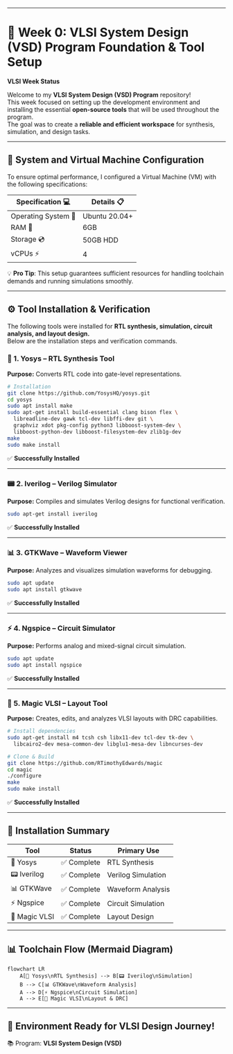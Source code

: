 
---


# 🚀 Week 0: VLSI System Design (VSD) Program Foundation & Tool Setup  
**VLSI Week Status**

Welcome to my **VLSI System Design (VSD) Program** repository!  
This week focused on setting up the development environment and installing the essential **open-source tools** that will be used throughout the program.  
The goal was to create a **reliable and efficient workspace** for synthesis, simulation, and design tasks.  

---

## 🎯 System and Virtual Machine Configuration
To ensure optimal performance, I configured a Virtual Machine (VM) with the following specifications:  

| Specification 💻 | Details 📋  |
|------------------|-------------|
| Operating System 🐧 | Ubuntu 20.04+ |
| RAM 💾 | 6GB |
| Storage 💿 | 50GB HDD |
| vCPUs ⚡ | 4 |

💡 **Pro Tip**: This setup guarantees sufficient resources for handling toolchain demands and running simulations smoothly.  

---

## ⚙️ Tool Installation & Verification

The following tools were installed for **RTL synthesis, simulation, circuit analysis, and layout design.**  
Below are the installation steps and verification commands.  

### 🧠 1. Yosys – RTL Synthesis Tool
**Purpose:** Converts RTL code into gate-level representations.  

```bash
# Installation
git clone https://github.com/YosysHQ/yosys.git
cd yosys 
sudo apt install make
sudo apt-get install build-essential clang bison flex \
  libreadline-dev gawk tcl-dev libffi-dev git \
  graphviz xdot pkg-config python3 libboost-system-dev \
  libboost-python-dev libboost-filesystem-dev zlib1g-dev
make 
sudo make install
````

✅ **Successfully Installed**

---

### 📟 2. Iverilog – Verilog Simulator

**Purpose:** Compiles and simulates Verilog designs for functional verification.

```bash
sudo apt-get install iverilog
```

✅ **Successfully Installed**

---

### 📊 3. GTKWave – Waveform Viewer

**Purpose:** Analyzes and visualizes simulation waveforms for debugging.

```bash
sudo apt update
sudo apt install gtkwave
```

✅ **Successfully Installed**

---

### ⚡ 4. Ngspice – Circuit Simulator

**Purpose:** Performs analog and mixed-signal circuit simulation.

```bash
sudo apt update
sudo apt install ngspice
```

✅ **Successfully Installed**

---

### 🎨 5. Magic VLSI – Layout Tool

**Purpose:** Creates, edits, and analyzes VLSI layouts with DRC capabilities.

```bash
# Install dependencies
sudo apt-get install m4 tcsh csh libx11-dev tcl-dev tk-dev \
  libcairo2-dev mesa-common-dev libglu1-mesa-dev libncurses-dev

# Clone & Build
git clone https://github.com/RTimothyEdwards/magic
cd magic
./configure
make
sudo make install
```

✅ **Successfully Installed**

---

## 🎉 Installation Summary

| Tool          | Status     | Primary Use        |
| ------------- | ---------- | ------------------ |
| 🧠 Yosys      | ✅ Complete | RTL Synthesis      |
| 📟 Iverilog   | ✅ Complete | Verilog Simulation |
| 📊 GTKWave    | ✅ Complete | Waveform Analysis  |
| ⚡ Ngspice     | ✅ Complete | Circuit Simulation |
| 🎨 Magic VLSI | ✅ Complete | Layout Design      |

---

## 📊 Toolchain Flow (Mermaid Diagram)

```mermaid
flowchart LR
    A[🧠 Yosys\nRTL Synthesis] --> B[📟 Iverilog\nSimulation]
    B --> C[📊 GTKWave\nWaveform Analysis]
    A --> D[⚡ Ngspice\nCircuit Simulation]
    A --> E[🎨 Magic VLSI\nLayout & DRC]
```

---

## 🚀 Environment Ready for VLSI Design Journey!


📚 Program: **VLSI System Design (VSD)**


